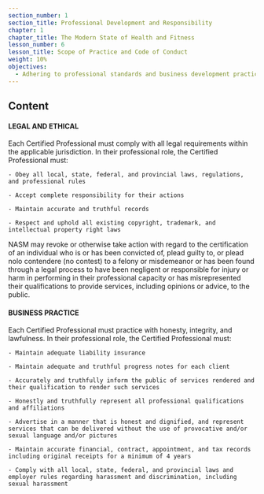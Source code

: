 ```yaml
---
section_number: 1
section_title: Professional Development and Responsibility
chapter: 1
chapter_title: The Modern State of Health and Fitness
lesson_number: 6
lesson_title: Scope of Practice and Code of Conduct
weight: 10%
objectives:
  - Adhering to professional standards and business development practices.
---
```


## Content
#### LEGAL AND ETHICAL

Each Certified Professional must comply with all legal requirements within the applicable jurisdiction. In their professional role, the Certified Professional must:

	- Obey all local, state, federal, and provincial laws, regulations, and professional rules

	- Accept complete responsibility for their actions

	- Maintain accurate and truthful records

	- Respect and uphold all existing copyright, trademark, and intellectual property right laws

NASM may revoke or otherwise take action with regard to the certification of an individual who is or has been convicted of, plead guilty to, or plead nolo contendere (no contest) to a felony or misdemeanor or has been found through a legal process to have been negligent or responsible for injury or harm in performing in their professional capacity or has misrepresented their qualifications to provide services, including opinions or advice, to the public.

#### BUSINESS PRACTICE

Each Certified Professional must practice with honesty, integrity, and lawfulness. In their professional role, the Certified Professional must:

	- Maintain adequate liability insurance

	- Maintain adequate and truthful progress notes for each client

	- Accurately and truthfully inform the public of services rendered and their qualification to render such services

	- Honestly and truthfully represent all professional qualifications and affiliations

	- Advertise in a manner that is honest and dignified, and represent services that can be delivered without the use of provocative and/or sexual language and/or pictures

	- Maintain accurate financial, contract, appointment, and tax records including original receipts for a minimum of 4 years

	- Comply with all local, state, federal, and provincial laws and employer rules regarding harassment and discrimination, including sexual harassment